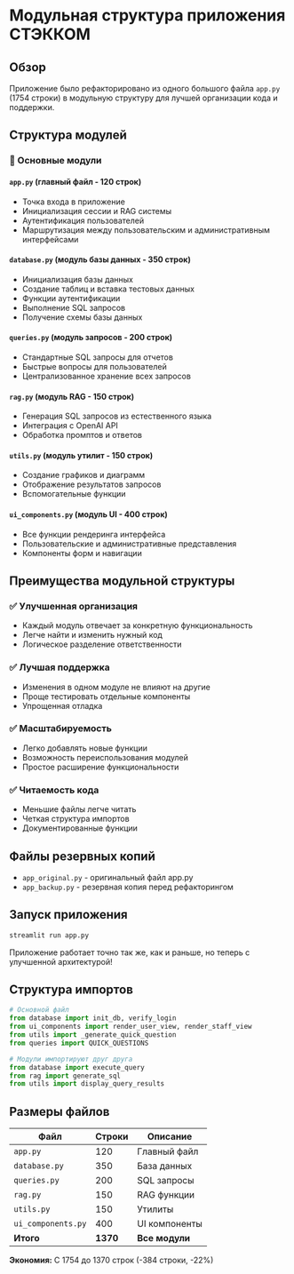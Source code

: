 # Модульная структура приложения СТЭККОМ

## Обзор

Приложение было рефакторировано из одного большого файла `app.py` (1754 строки) в модульную структуру для лучшей организации кода и поддержки.

## Структура модулей

### 📁 Основные модули

#### `app.py` (главный файл - 120 строк)
- Точка входа в приложение
- Инициализация сессии и RAG системы
- Аутентификация пользователей
- Маршрутизация между пользовательским и административным интерфейсами

#### `database.py` (модуль базы данных - 350 строк)
- Инициализация базы данных
- Создание таблиц и вставка тестовых данных
- Функции аутентификации
- Выполнение SQL запросов
- Получение схемы базы данных

#### `queries.py` (модуль запросов - 200 строк)
- Стандартные SQL запросы для отчетов
- Быстрые вопросы для пользователей
- Централизованное хранение всех запросов

#### `rag.py` (модуль RAG - 150 строк)
- Генерация SQL запросов из естественного языка
- Интеграция с OpenAI API
- Обработка промптов и ответов

#### `utils.py` (модуль утилит - 150 строк)
- Создание графиков и диаграмм
- Отображение результатов запросов
- Вспомогательные функции

#### `ui_components.py` (модуль UI - 400 строк)
- Все функции рендеринга интерфейса
- Пользовательские и административные представления
- Компоненты форм и навигации

## Преимущества модульной структуры

### ✅ Улучшенная организация
- Каждый модуль отвечает за конкретную функциональность
- Легче найти и изменить нужный код
- Логическое разделение ответственности

### ✅ Лучшая поддержка
- Изменения в одном модуле не влияют на другие
- Проще тестировать отдельные компоненты
- Упрощенная отладка

### ✅ Масштабируемость
- Легко добавлять новые функции
- Возможность переиспользования модулей
- Простое расширение функциональности

### ✅ Читаемость кода
- Меньшие файлы легче читать
- Четкая структура импортов
- Документированные функции

## Файлы резервных копий

- `app_original.py` - оригинальный файл app.py
- `app_backup.py` - резервная копия перед рефакторингом

## Запуск приложения

```bash
streamlit run app.py
```

Приложение работает точно так же, как и раньше, но теперь с улучшенной архитектурой!

## Структура импортов

```python
# Основной файл
from database import init_db, verify_login
from ui_components import render_user_view, render_staff_view
from utils import _generate_quick_question
from queries import QUICK_QUESTIONS

# Модули импортируют друг друга
from database import execute_query
from rag import generate_sql
from utils import display_query_results
```

## Размеры файлов

| Файл | Строки | Описание |
|------|--------|----------|
| `app.py` | 120 | Главный файл |
| `database.py` | 350 | База данных |
| `queries.py` | 200 | SQL запросы |
| `rag.py` | 150 | RAG функции |
| `utils.py` | 150 | Утилиты |
| `ui_components.py` | 400 | UI компоненты |
| **Итого** | **1370** | **Все модули** |

**Экономия:** С 1754 до 1370 строк (-384 строки, -22%)


